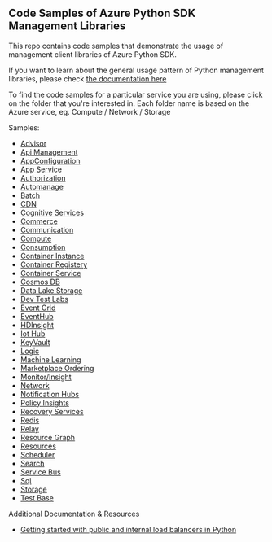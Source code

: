 ## Code Samples of Azure Python SDK Management Libraries 

This repo contains code samples that demonstrate the usage of management client libraries of Azure Python SDK.

If you want to learn about the general usage pattern of Python management libraries, please check [the documentation here](https://aka.ms/azsdk/python/mgmt)

To find the code samples for a particular service you are using, please click on the folder that you're interested in. Each folder name is based on the Azure service, eg. Compute / Network / Storage

Samples:
- [Advisor](https://github.com/Azure-Samples/azure-samples-python-management/tree/main/samples/advisor)
- [Api Management](https://github.com/Azure-Samples/azure-samples-python-management/tree/main/samples/apimanagement)
- [AppConfiguration](https://github.com/Azure-Samples/azure-samples-python-management/tree/main/samples/appconfiguration)
- [App Service](https://github.com/Azure-Samples/azure-samples-python-management/tree/main/samples/appservice)
- [Authorization](https://github.com/Azure-Samples/azure-samples-python-management/tree/main/samples/authorization)
- [Automanage](https://github.com/Azure-Samples/azure-samples-python-management/tree/main/samples/automanage)
- [Batch](https://github.com/Azure-Samples/azure-samples-python-management/tree/main/samples/batch)
- [CDN](https://github.com/Azure-Samples/azure-samples-python-management/tree/main/samples/cdn)
- [Cognitive Services](https://github.com/Azure-Samples/azure-samples-python-management/tree/main/samples/cognitiveservices)
- [Commerce](https://github.com/Azure-Samples/azure-samples-python-management/tree/main/samples/commerce)
- [Communication](https://github.com/Azure-Samples/azure-samples-python-management/tree/main/samples/communication)
- [Compute](https://github.com/Azure-Samples/azure-samples-python-management/tree/main/samples/compute)
- [Consumption](https://github.com/Azure-Samples/azure-samples-python-management/tree/main/samples/consumption)
- [Container Instance](https://github.com/Azure-Samples/azure-samples-python-management/tree/main/samples/containerinstance)
- [Container Registery](https://github.com/Azure-Samples/azure-samples-python-management/tree/main/samples/containerregistry)
- [Container Service](https://github.com/Azure-Samples/azure-samples-python-management/tree/main/samples/containerservice)
- [Cosmos DB](https://github.com/Azure-Samples/azure-samples-python-management/tree/main/samples/cosmosdb)
- [Data Lake Storage](https://github.com/Azure-Samples/azure-samples-python-management/tree/main/samples/datalakestore)
- [Dev Test Labs](https://github.com/Azure-Samples/azure-samples-python-management/tree/main/samples/devtestlabs)
- [Event Grid](https://github.com/Azure-Samples/azure-samples-python-management/tree/main/samples/eventgrid)
- [EventHub](https://github.com/Azure-Samples/azure-samples-python-management/tree/main/samples/eventhub)
- [HDInsight](https://github.com/Azure-Samples/azure-samples-python-management/tree/main/samples/hdinsight)
- [Iot Hub](https://github.com/Azure-Samples/azure-samples-python-management/tree/main/samples/iothub)
- [KeyVault](https://github.com/Azure-Samples/azure-samples-python-management/tree/main/samples/keyvault)
- [Logic](https://github.com/Azure-Samples/azure-samples-python-management/tree/main/samples/logic)
- [Machine Learning](https://github.com/Azure-Samples/azure-samples-python-management/tree/main/samples/machinelearningservices)
- [Marketplace Ordering](https://github.com/Azure-Samples/azure-samples-python-management/tree/main/samples/marketplaceordering)
- [Monitor/Insight](https://github.com/Azure-Samples/azure-samples-python-management/tree/main/samples/monitor)
- [Network](https://github.com/Azure-Samples/azure-samples-python-management/tree/main/samples/network)
- [Notification Hubs](https://github.com/Azure-Samples/azure-samples-python-management/tree/main/samples/notificationhubs)
- [Policy Insights](https://github.com/Azure-Samples/azure-samples-python-management/tree/main/samples/policyinsights)
- [Recovery Services](https://github.com/Azure-Samples/azure-samples-python-management/tree/main/samples/recoveryservices)
- [Redis](https://github.com/Azure-Samples/azure-samples-python-management/tree/main/samples/redis)
- [Relay](https://github.com/Azure-Samples/azure-samples-python-management/tree/main/samples/relay)
- [Resource Graph](https://github.com/Azure-Samples/azure-samples-python-management/tree/main/samples/resourcegraph)
- [Resources](https://github.com/Azure-Samples/azure-samples-python-management/tree/main/samples/resources)
- [Scheduler](https://github.com/Azure-Samples/azure-samples-python-management/tree/main/samples/scheduler)
- [Search](https://github.com/Azure-Samples/azure-samples-python-management/tree/main/samples/search)
- [Service Bus](https://github.com/Azure-Samples/azure-samples-python-management/tree/main/samples/servicebus)
- [Sql](https://github.com/Azure-Samples/azure-samples-python-management/tree/main/samples/sql)
- [Storage](https://github.com/Azure-Samples/azure-samples-python-management/tree/main/samples/storage)
- [Test Base](https://github.com/Azure-Samples/azure-samples-python-management/tree/main/samples/testbase)

Additional Documentation & Resources
- [Getting started with public and internal load balancers in Python](doc/network-manage-loadbalancer)
